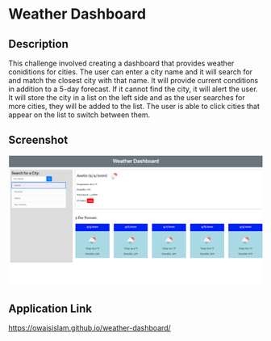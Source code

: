 # Weather Dashboard

## Description
This challenge involved creating a dashboard that provides weather coniditions for cities. The user can enter a city name and it will search for and match the closest city with that name. It will provide current conditions in addition to a 5-day forecast. If it cannot find the city, it will alert the user. It will store the city in a list on the left side and as the user searches for more cities, they will be added to the list. The user is able to click cities that appear on the list to switch between them.

## Screenshot
![webpage screenshot](./assets/images/webpage-screenshot.png)

## Application Link
https://owaisislam.github.io/weather-dashboard/
 
